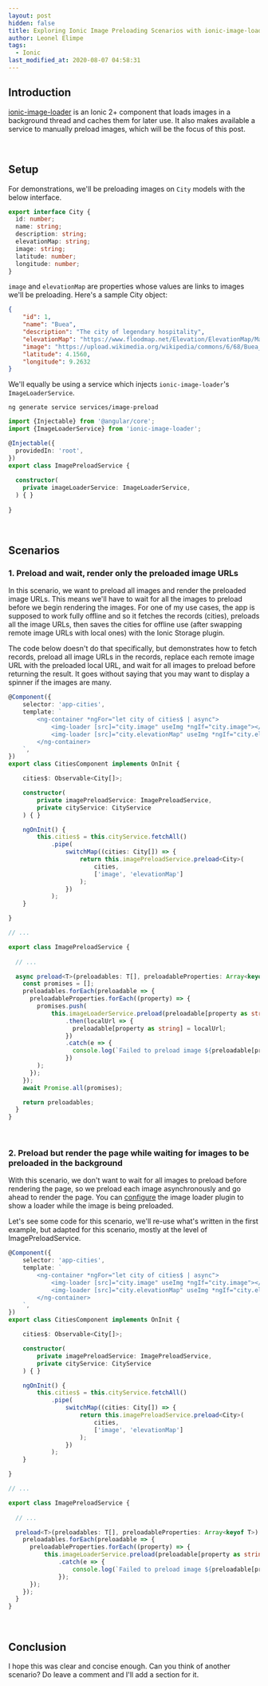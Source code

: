 ```yaml
---
layout: post
hidden: false
title: Exploring Ionic Image Preloading Scenarios with ionic-image-loader
author: Leonel Elimpe
tags:
  - Ionic
last_modified_at: 2020-08-07 04:58:31
---
```

## Introduction

[ionic-image-loader](https://github.com/zyra/ionic-image-loader) is an Ionic 2+ component that loads images in a background thread and caches them for later use. It also makes available a service to manually preload images, which will be the focus of this post.

<br>

## Setup

For demonstrations, we'll be preloading images on `City` models with the below interface.

```typescript
export interface City {
  id: number;
  name: string;
  description: string;
  elevationMap: string;
  image: string;
  latitude: number;
  longitude: number;
}
```

`image` and `elevationMap` are properties whose values are links to images we'll be preloading. Here's a sample City object:

```json
{
    "id": 1,
    "name": "Buea",
    "description": "The city of legendary hospitality",
    "elevationMap": "https://www.floodmap.net/Elevation/ElevationMap/Maps/?gz=2233410_12",
    "image": "https://upload.wikimedia.org/wikipedia/commons/6/68/Buea_from_Fako.jpg",
    "latitude": 4.1560,
    "longitude": 9.2632
}
```

We'll equally be using a service which injects `ionic-image-loader`'s `ImageLoaderService`.

```
ng generate service services/image-preload
```

```typescript
import {Injectable} from '@angular/core';
import {ImageLoaderService} from 'ionic-image-loader';

@Injectable({
  providedIn: 'root',
})
export class ImagePreloadService {
    
  constructor(
    private imageLoaderService: ImageLoaderService,
  ) { }
    
}
```

<br>

## Scenarios

### 1. Preload and wait, render only the preloaded image URLs

In this scenario, we want to preload all images and render the preloaded image URLs. This means we'll have to wait for all the images to preload before we begin rendering the images. For one of my use cases, the app is supposed to work fully offline and so it fetches the records (cities), preloads all the image URLs, then saves the cities for offline use (after swapping remote image URLs with local ones) with the Ionic Storage plugin.

The code below doesn't do that specifically, but demonstrates how to fetch records, preload all image URLs in the records, replace each remote image URL with the preloaded local URL, and wait for all images to preload before returning the result. It goes without saying that you may want to display a spinner if the images are many.

```typescript
@Component({
    selector: 'app-cities',
    template: `
        <ng-container *ngFor="let city of cities$ | async">
            <img-loader [src]="city.image" useImg *ngIf="city.image"></img-loader>
            <img-loader [src]="city.elevationMap" useImg *ngIf="city.elevationMap"></img-loader>
        </ng-container>
    `,
})
export class CitiesComponent implements OnInit {

    cities$: Observable<City[]>;

    constructor(
        private imagePreloadService: ImagePreloadService,
        private cityService: CityService
    ) { }

    ngOnInit() {
        this.cities$ = this.cityService.fetchAll()
            .pipe(
                switchMap((cities: City[]) => {
                    return this.imagePreloadService.preload<City>(
                        cities,
                        ['image', 'elevationMap']
                    );
                })
            );
    }

}
```

```typescript
// ...

export class ImagePreloadService {
    
  // ...

  async preload<T>(preloadables: T[], preloadableProperties: Array<keyof T>): Promise<T[]> {
    const promises = [];
    preloadables.forEach(preloadable => {
      preloadableProperties.forEach((property) => {
        promises.push(
            this.imageLoaderService.preload(preloadable[property as string])
                .then(localUrl => {
                  preloadable[property as string] = localUrl;
                })
                .catch(e => {
                  console.log(`Failed to preload image ${preloadable[property]}`);
                })
        );
      });
    });
    await Promise.all(promises);

    return preloadables;
  }
}
```

<br>

### 2. Preload but render the page while waiting for images to be preloaded in the background

With this scenario, we don't want to wait for all images to preload before rendering the page, so we preload each image asynchronously and go ahead to render the page. You can [configure](https://github.com/zyra/ionic-image-loader#advanced-usage) the image loader plugin to show a loader while the image is being preloaded.

Let's see some code for this scenario, we'll re-use what's written in the first example, but adapted for this scenario, mostly at the level of ImagePreloadService.

```typescript
@Component({
    selector: 'app-cities',
    template: `
        <ng-container *ngFor="let city of cities$ | async">
            <img-loader [src]="city.image" useImg *ngIf="city.image"></img-loader>
            <img-loader [src]="city.elevationMap" useImg *ngIf="city.elevationMap"></img-loader>
        </ng-container>
    `,
})
export class CitiesComponent implements OnInit {

    cities$: Observable<City[]>;

    constructor(
        private imagePreloadService: ImagePreloadService,
        private cityService: CityService
    ) { }

    ngOnInit() {
        this.cities$ = this.cityService.fetchAll()
            .pipe(
                switchMap((cities: City[]) => {
                    return this.imagePreloadService.preload<City>(
                        cities,
                        ['image', 'elevationMap']
                    );
                })
            );
    }

}
```

```typescript
// ...

export class ImagePreloadService {
    
  // ...

  preload<T>(preloadables: T[], preloadableProperties: Array<keyof T>) {
    preloadables.forEach(preloadable => {
      preloadableProperties.forEach((property) => {
          this.imageLoaderService.preload(preloadable[property as string])
              .catch(e => {
                  console.log(`Failed to preload image ${preloadable[property]}`);
              });
      });
    });
  }
}
```

<br>

## Conclusion

I hope this was clear and concise enough. Can you think of another scenario? Do leave a comment and I'll add a section for it.